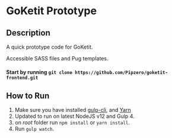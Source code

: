 # GoKetit Prototype

## Description

A quick prototype code for GoKetit.

Accessible SASS files and Pug templates.

#### Start by running `git clone https://github.com/Pipzero/goketit-frontend.git`

## How to Run
1. Make sure you have installed [gulp-cli](https://gulpjs.com/), and [Yarn](https://yarnpkg.com)
2. Updated to run on latest NodeJS v12 and Gulp 4.
3. on *root* folder run `npm install` or `yarn install`.
4. Run `gulp watch`.
